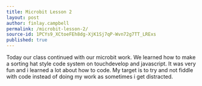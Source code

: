 ```yaml
---
title: Microbit Lesson 2
layout: post
author: finlay.campbell
permalink: /microbit-lesson-2/
source-id: 1PCYs9_XCtoeFEh8dg-XjK1Sj7qP-Wvn72g7TT_LRExs
published: true
---
```

Today our class continued with our microbit work. We learned how to make a sorting hat style code system on touchdevelop and javascript. It was very fun and i learned a lot about how to code. My target is to try and not fiddle with code instead of doing my work as sometimes i get distracted.

